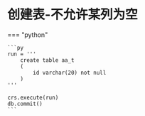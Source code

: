 # 创建表-不允许某列为空

=== "python"

    ```py
    run = '''
        create table aa_t
        (
            id varchar(20) not null
        )
    '''

    crs.execute(run)
    db.commit()
    ```